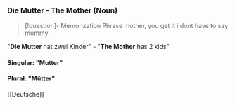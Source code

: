 ### Die Mutter - The Mother   (Noun)

> [!question]- Memorization Phrase
> mother, you get it i dont have to say mommy

"**Die Mutter** hat zwei Kinder" - "**The Mother** has 2 kids"

#### Singular: "Mutter"
#### Plural: "Mütter"



[[Deutsche]]